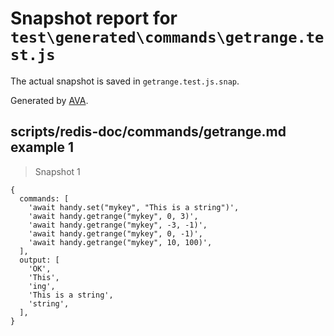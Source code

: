 # Snapshot report for `test\generated\commands\getrange.test.js`

The actual snapshot is saved in `getrange.test.js.snap`.

Generated by [AVA](https://ava.li).

## scripts/redis-doc/commands/getrange.md example 1

> Snapshot 1

    {
      commands: [
        'await handy.set("mykey", "This is a string")',
        'await handy.getrange("mykey", 0, 3)',
        'await handy.getrange("mykey", -3, -1)',
        'await handy.getrange("mykey", 0, -1)',
        'await handy.getrange("mykey", 10, 100)',
      ],
      output: [
        'OK',
        'This',
        'ing',
        'This is a string',
        'string',
      ],
    }
